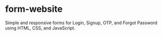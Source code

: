 # form-website
Simple and responsive forms for Login, Signup, OTP, and Forgot Password using HTML, CSS, and JavaScript.

